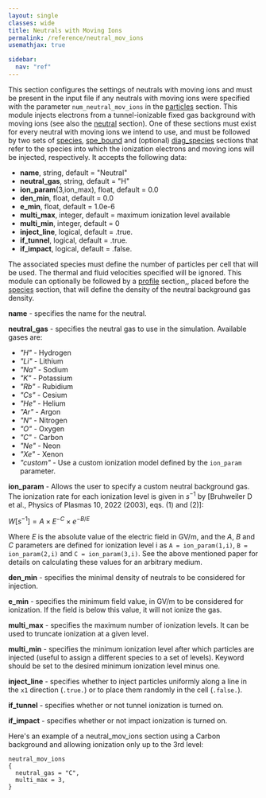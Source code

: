 ```yaml
---
layout: single
classes: wide
title: Neutrals with Moving Ions
permalink: /reference/neutral_mov_ions
usemathjax: true

sidebar:
  nav: "ref"
---
```


This section configures the settings of neutrals with moving ions and must be
present in the input file if any neutrals with moving ions were
specified with the parameter `num_neutral_mov_ions` in the [particles](Particles.md)
section. This module injects electrons from a tunnel-ionizable fixed gas
background with moving ions (see also the [neutral](Neutrals.md) section). One of these
sections must exist for every neutral with moving ions we intend to use,
and must be followed by two sets of [species](Species.md), [spe_bound](Species_Boundary.md) and (optional)
[diag_species](Species_Diagnostics.md) sections that refer to the species into which the ionization electrons
and moving ions will be injected, respectively. It accepts the following data:

- **name**, string, default = "Neutral"
- **neutral_gas**, string, default = "H"
- **ion_param**(3,ion_max), float, default = 0.0
- **den_min**, float, default = 0.0
- **e_min**, float, default = 1.0e-6
- **multi_max**, integer, default = maximum ionization level available
- **multi_min**, integer, default = 0
- **inject_line**, logical, default = .true.
- **if_tunnel**, logical, default = .true.
- **if_impact**, logical, default = .false.

The associated species must define the number of particles per cell that
will be used. The thermal and fluid velocities specified will be
ignored. This module can optionally be followed by a [profile](Profile.md) section,, placed before the [species](Species.md)
section, that will define the density of the neutral background gas
density.

**name** - specifies the name for the neutral.

**neutral_gas** - specifies the neutral gas to use in the simulation.
Available gases are:

- *"H"* - Hydrogen
- *"Li"* - Lithium
- *"Na"* - Sodium
- *"K"* - Potassium
- *"Rb"* - Rubidium
- *"Cs"* - Cesium
- *"He"* - Helium
- *"Ar"* - Argon
- *"N"* - Nitrogen
- *"O"* - Oxygen
- *"C"* - Carbon
- *"Ne"* - Neon
- *"Xe"* - Xenon
- *"custom"* - Use a custom ionization model defined by the `ion_param`
  parameter.

**ion_param** - Allows the user to specify a custom neutral background
gas. The ionization rate for each ionization level is given in $s^{-1}$
by \[Bruhweiler D et al., Physics of Plasmas 10, 2022 (2003), eqs. (1)
and (2)\]:

$W[s^{-1}] = A \times E^{-C} \times e^{-B/E}$

Where $E$ is the absolute value of the electric field in GV/m, and the
$A$, $B$ and $C$ parameters are defined for ionization level i as `A =
ion_param(1,i)`, `B = ion_param(2,i)` and `C = ion_param(3,i)`. See the
above mentioned paper for details on calculating these values for an
arbitrary medium.

**den_min** - specifies the minimal density of neutrals to be considered
for injection.

**e_min** - specifies the minimum field value, in GV/m to be considered
for ionization. If the field is below this value, it will not ionize the
gas.

**multi_max** - specifies the maximum number of ionization levels. It can
be used to truncate ionization at a given level.

**multi_min** - specifies the minimum ionization level after which
particles are injected (useful to assign a different species to a set of
levels).  Keyword should be set to the desired minimum ionization level
minus one.

**inject_line** - specifies whether to inject particles uniformly along a
line in the `x1` direction (`.true.`) or to place them randomly in the cell
(`.false.`).

**if_tunnel** - specifies whether or not tunnel ionization is turned on.

**if_impact** - specifies whether or not impact ionization is turned on.

Here's an example of a neutral_mov_ions section using a Carbon
background and allowing ionization only up to the 3rd level:

```text
neutral_mov_ions
{
  neutral_gas = "C",
  multi_max = 3,
}
```
